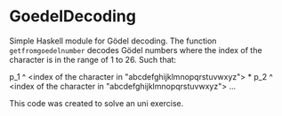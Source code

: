 # GoedelDecoding
Simple Haskell module for Gödel decoding. The function ```getfromgoedelnumber``` decodes Gödel numbers 
where the index of the character is in the range of 1 to 26. Such that:

  p_1 ^ <index of the character in "abcdefghijklmnopqrstuvwxyz"> * p_2 ^ <index of the character in "abcdefghijklmnopqrstuvwxyz"> ...
  
This code was created to solve an uni exercise.
